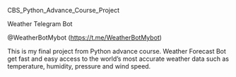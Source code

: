CBS_Python_Advance_Course_Project

Weather Telegram Bot

@WeatherBotMybot (https://t.me/WeatherBotMybot)

This is my final project from Python advance course. Weather Forecast Bot get fast and easy access to the world’s most accurate weather data such as temperature, humidity, pressure and wind speed. 
